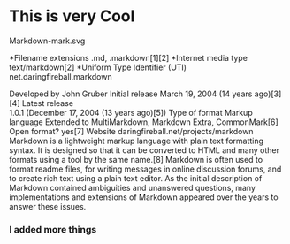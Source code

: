 
# This is very Cool
Markdown-mark.svg

*Filename extensions	.md, .markdown[1][2]
*Internet media type	text/markdown[2]
*Uniform Type Identifier (UTI)	net.daringfireball.markdown

Developed by	John Gruber
Initial release	March 19, 2004 (14 years ago)[3][4]
Latest release	
1.0.1
(December 17, 2004 (13 years ago)[5])
Type of format	Markup language
Extended to	MultiMarkdown, Markdown Extra, CommonMark[6]
Open format?	yes[7]
Website	daringfireball.net/projects/markdown
Markdown is a lightweight markup language with plain text formatting syntax. It is designed so that it can be converted to HTML and many other formats using a tool by the same name.[8] Markdown is often used to format readme files, for writing messages in online discussion forums, and to create rich text using a plain text editor. As the initial description of Markdown contained ambiguities and unanswered questions, many implementations and extensions of Markdown appeared over the years to answer these issues.

### I added more things
